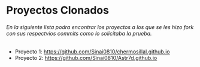 # Proyectos Clonados 

###### En la siguiente lista podra encontrar los proyectos a los que se les hizo fork con sus respectvios commits como lo solicitaba la prueba. 

* Proyecto 1: https://github.com/Sinai0810/chermosillal.github.io
* Proyecto 2: https://github.com/Sinai0810/Astr7d.github.io

